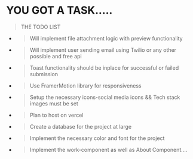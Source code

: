 # YOU GOT A TASK.....  
>THE TODO LIST
> 
- >Will implement file attachment logic with preview functionality  
- >Will implement user sending email using Twilio or any other possible and free api 
- >Toast functionality should be inplace for successful or failed submission   
- >Use FramerMotion library for responsiveness
- >Setup the necessary icons-social media icons && Tech stack images must be set  
- >Plan to host on vercel  
- > Create a database for the project at large 
- > Implement the necessary color and font for the project  
- > Implement the work-component as well as About Component....